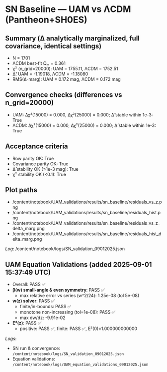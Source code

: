 # SN Baseline — UAM vs ΛCDM (Pantheon+SH0ES)

## Summary (Δ analytically marginalized, full covariance, identical settings)
- N = 1701
- ΛCDM best-fit Ωₘ = 0.361
- χ² (n_grid=20000): UAM = 1755.11, ΛCDM = 1752.51
- Δ̂: UAM = -1.19018, ΛCDM = -1.18080
- RMS(Δ-marg): UAM = 0.172 mag, ΛCDM = 0.172 mag

## Convergence checks (differences vs n_grid=20000)
- UAM: Δχ²(15000) = 0.000, Δχ²(25000) = 0.000; Δ̂ stable within 1e-3: True
- ΛCDM: Δχ²(15000) = 0.000, Δχ²(25000) = 0.000; Δ̂ stable within 1e-3: True

## Acceptance criteria
- Row parity OK: True
- Covariance parity OK: True
- Δ̂ stability OK (≤1e-3 mag): True
- χ² stability OK (<0.1): True

## Plot paths
- /content/notebook/UAM_validations/results/sn_baseline/residuals_vs_z.png
- /content/notebook/UAM_validations/results/sn_baseline/residuals_hist.png
- /content/notebook/UAM_validations/results/sn_baseline/residuals_vs_z_delta_marg.png
- /content/notebook/UAM_validations/results/sn_baseline/residuals_hist_delta_marg.png

_Log_: /content/notebook/logs/SN_validation_09012025.json

## UAM Equation Validations (added 2025-09-01 15:37:49 UTC)

- Overall: PASS ✅
- **β(w) small-angle & even symmetry**: PASS ✅  
  - max relative error vs series \(w^2/24\): 1.25e-08 (tol 5e-08)
- **w(z) solver**: PASS ✅  
  - finite/in-bounds: PASS ✅  
  - monotone non-increasing (tol=1e-08): PASS ✅  
  - max dw/dz: -9.91e-02
- **E²(z)**: PASS ✅  
  - positive: PASS ✅, finite: PASS ✅, E²(0)=1.000000000000

_Logs_:  
- SN run & convergence: `/content/notebook/logs/SN_validation_09012025.json`  
- Equation validations: `/content/notebook/logs/UAM_equation_validations_09012025.json`
